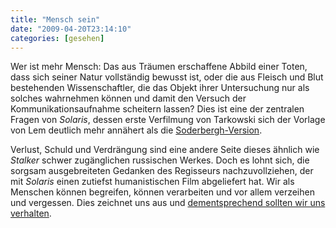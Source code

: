 ```yaml
---
title: "Mensch sein"
date: "2009-04-20T23:14:10"
categories: [gesehen]
---
```


Wer ist mehr Mensch: Das aus Träumen erschaffene Abbild einer Toten, dass sich seiner Natur vollständig bewusst ist, oder die aus Fleisch und Blut bestehenden Wissenschaftler, die das Objekt ihrer Untersuchung nur als solches wahrnehmen können und damit den Versuch der Kommunikationsaufnahme scheitern lassen? Dies ist eine der zentralen Fragen von *Solaris*, dessen erste Verfilmung von Tarkowski sich der Vorlage von Lem deutlich mehr annähert als die [Soderbergh-Version](/2003/03/18/solaris/).

Verlust, Schuld und Verdrängung sind eine andere Seite dieses ähnlich wie *Stalker* schwer zugänglichen russischen Werkes. Doch es lohnt sich, die sorgsam ausgebreiteten Gedanken des Regisseurs nachzuvollziehen, der mit *Solaris* einen zutiefst humanistischen Film abgeliefert hat. Wir als Menschen können begreifen, können verarbeiten und vor allem verzeihen und vergessen. Dies zeichnet uns aus und [dementsprechend sollten wir uns verhalten](http://www.welt.de/politik/article3588106/Berlins-Boykott-der-UN-Konferenz-ist-fahrlaessig.html).
